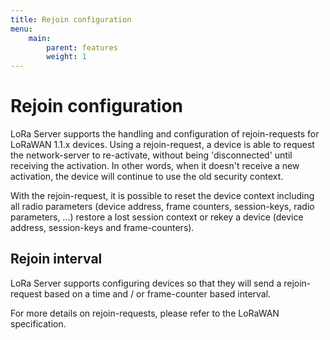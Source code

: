 ```yaml
---
title: Rejoin configuration
menu:
    main:
        parent: features
        weight: 1
---
```


# Rejoin configuration

LoRa Server supports the handling and configuration of rejoin-requests for
LoRaWAN 1.1.x devices.
Using a rejoin-request, a device is able to request the network-server to
re-activate, without being 'disconnected' until receiving the activation.
In other words, when it doesn't receive a new activation, the device will
continue to use the old security context.

With the rejoin-request, it is possible to reset the device context
including all radio parameters (device address, frame counters, session-keys,
radio parameters, ...) restore a lost session context or rekey a device
(device address, session-keys and frame-counters).

## Rejoin interval

LoRa Server supports configuring devices so that they will send a rejoin-request
based on a time and / or frame-counter based interval.

For more details on rejoin-requests, please refer to the LoRaWAN specification.
